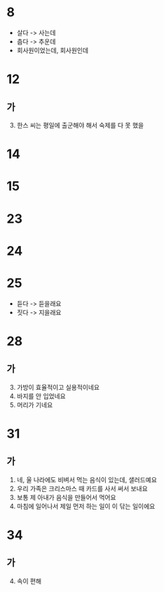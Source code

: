# 8
* 살다 -> 사는데
* 춥다 -> 추운데
* 회사원이었는데, 회사원인데
# 12
## 가
3. 한스 씨는 평일에 출군해야 해서 숙제를 다 못 했을
# 14
# 15
# 23
# 24
# 25
* 듣다 -> 듣을래요
* 짓다 -> 지을래요
# 28
## 가
3. 가방이 효율적이고 실용적이네요
4. 바지를 안 입었네요
5. 머리가 기네요
# 31
## 가
1. 네, 울 나라에도 비벼서 먹는 음식이 있는데, 샐러드예요
2. 우리 가족은 크리스마스 때 카드를 사서 써서 보내요
3. 보통 제 아내가 음식을 만들어서 먹어요
4. 마침에 일어나서 제일 먼저 하는 일이 이 닦는 일이에요
# 34
## 가
4. 속이 편해